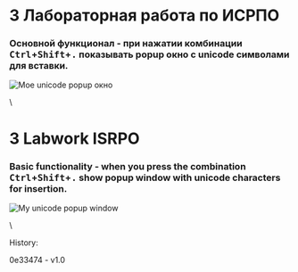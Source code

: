 # 3 Лабораторная работа по ИСРПО

### Основной функционал - при нажатии комбинации <kbd>Ctrl</kbd>+<kbd>Shift</kbd>+<kbd>.</kbd> показывать popup окно с unicode символами для вставки.

![Мое unicode popup окно](http://i.imgur.com/3P9FhlH.png)

\

# 3 Labwork ISRPO

### Basic functionality - when you press the combination <kbd>Ctrl</kbd>+<kbd>Shift</kbd>+<kbd>.</kbd> show popup window with unicode characters for insertion.

![My unicode popup window](http://i.imgur.com/3P9FhlH.png)

\

History:

0e33474 - v1.0
